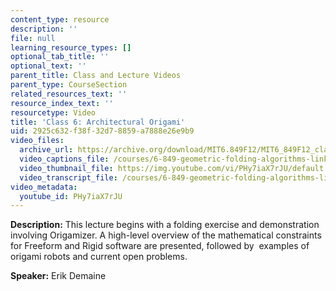 ```yaml
---
content_type: resource
description: ''
file: null
learning_resource_types: []
optional_tab_title: ''
optional_text: ''
parent_title: Class and Lecture Videos
parent_type: CourseSection
related_resources_text: ''
resource_index_text: ''
resourcetype: Video
title: 'Class 6: Architectural Origami'
uid: 2925c632-f38f-32d7-8859-a7888e26e9b9
video_files:
  archive_url: https://archive.org/download/MIT6.849F12/MIT6_849F12_class06_300k.mp4
  video_captions_file: /courses/6-849-geometric-folding-algorithms-linkages-origami-polyhedra-fall-2012/46ccffd1644e52c78a16c0488d162456_PHy7iaX7rJU.vtt
  video_thumbnail_file: https://img.youtube.com/vi/PHy7iaX7rJU/default.jpg
  video_transcript_file: /courses/6-849-geometric-folding-algorithms-linkages-origami-polyhedra-fall-2012/0d71c53d4408d954dd5f558ed718dd8b_PHy7iaX7rJU.pdf
video_metadata:
  youtube_id: PHy7iaX7rJU
---
```


**Description:** This lecture begins with a folding exercise and demonstration involving Origamizer. A high-level overview of the mathematical constraints for Freeform and Rigid software are presented, followed by  examples of origami robots and current open problems.

**Speaker:** Erik Demaine